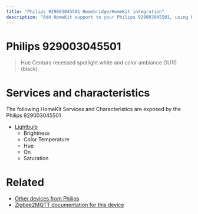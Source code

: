 ```yaml
---
title: "Philips 929003045501 Homebridge/HomeKit integration"
description: "Add HomeKit support to your Philips 929003045501, using Homebridge, Zigbee2MQTT and homebridge-z2m."
---
```

<!---
This file has been GENERATED using src/docgen/docgen.ts
DO NOT EDIT THIS FILE MANUALLY!
-->
# Philips 929003045501
> Hue Centura recessed spotlight white and color ambiance GU10 (black)


# Services and characteristics
The following HomeKit Services and Characteristics are exposed by
the Philips 929003045501

* [Lightbulb](../../light.md)
  * Brightness
  * Color Temperature
  * Hue
  * On
  * Saturation


# Related
* [Other devices from Philips](../index.md#philips)
* [Zigbee2MQTT documentation for this device](https://www.zigbee2mqtt.io/devices/929003045501.html)